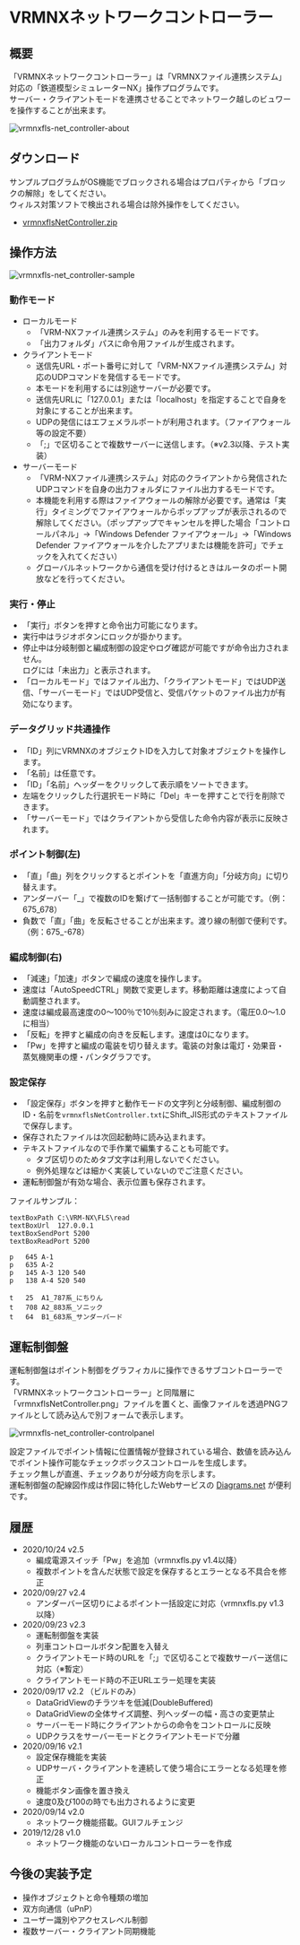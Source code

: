 # VRMNXネットワークコントローラー

## 概要
「VRMNXネットワークコントローラー」は「VRMNXファイル連携システム」対応の「鉄道模型シミュレーターNX」操作プログラムです。  
サーバー・クライアントモードを連携させることでネットワーク越しのビュワーを操作することが出来ます。  

![vrmnxfls-net_controller-about](https://user-images.githubusercontent.com/66538961/107125012-7d5fd300-68ea-11eb-88ab-108202b87697.png)

## ダウンロード
サンプルプログラムがOS機能でブロックされる場合はプロパティから「ブロックの解除」をしてください。  
ウィルス対策ソフトで検出される場合は除外操作をしてください。

- [vrmnxflsNetController.zip](https://github.com/CaldiaNX/vrmnxfls/files/5937275/vrmnxflsNetController.zip)

## 操作方法
![vrmnxfls-net_controller-sample](https://user-images.githubusercontent.com/66538961/107125077-08d96400-68eb-11eb-8efd-3f96e305944f.png)

### 動作モード
- ローカルモード
    - 「VRM-NXファイル連携システム」のみを利用するモードです。
    - 「出力フォルダ」パスに命令用ファイルが生成されます。
- クライアントモード
    - 送信先URL・ポート番号に対して「VRM-NXファイル連携システム」対応のUDPコマンドを発信するモードです。
    - 本モードを利用するには別途サーバーが必要です。
    - 送信先URLに「127.0.0.1」または「localhost」を指定することで自身を対象にすることが出来ます。
    - UDPの発信にはエフェメラルポートが利用されます。（ファイアウォール等の設定不要）
    - 「;」で区切ることで複数サーバーに送信します。（※v2.3以降、テスト実装）
- サーバーモード
    - 「VRM-NXファイル連携システム」対応のクライアントから発信されたUDPコマンドを自身の出力フォルダにファイル出力するモードです。
    - 本機能を利用する際はファイアウォールの解除が必要です。通常は「実行」タイミングでファイアウォールからポップアップが表示されるので解除してください。（ポップアップでキャンセルを押した場合「コントロールパネル」→「Windows Defender ファイアウォール」→「Windows Defender ファイアウォールを介したアプリまたは機能を許可」でチェックを入れてください）
    - グローバルネットワークから通信を受け付けるときはルータのポート開放などを行ってください。

### 実行・停止
- 「実行」ボタンを押すと命令出力可能になります。
- 実行中はラジオボタンにロックが掛かります。
- 停止中は分岐制御と編成制御の設定やログ確認が可能ですが命令出力されません。  
  ログには「未出力」と表示されます。
- 「ローカルモード」ではファイル出力、「クライアントモード」ではUDP送信、「サーバーモード」ではUDP受信と、受信パケットのファイル出力が有効になります。

### データグリッド共通操作
- 「ID」列にVRMNXのオブジェクトIDを入力して対象オブジェクトを操作します。  
- 「名前」は任意です。
- 「ID」「名前」ヘッダーをクリックして表示順をソートできます。
- 左端をクリックした行選択モード時に「Del」キーを押すことで行を削除できます。
- 「サーバーモード」ではクライアントから受信した命令内容が表示に反映されます。

### ポイント制御(左)
- 「直」「曲」列をクリックするとポイントを「直進方向」「分岐方向」に切り替えます。
- アンダーバー「_」で複数のIDを繋げて一括制御することが可能です。（例：675_678）
- 負数で「直」「曲」を反転させることが出来ます。渡り線の制御で便利です。（例：675_-678）

### 編成制御(右)
- 「減速」「加速」ボタンで編成の速度を操作します。
- 速度は「AutoSpeedCTRL」関数で変更します。移動距離は速度によって自動調整されます。
- 速度は編成最高速度の0～100％で10％刻みに設定されます。（電圧0.0～1.0に相当）
- 「反転」を押すと編成の向きを反転します。速度は0になります。
- 「Pw」を押すと編成の電装を切り替えます。電装の対象は電灯・効果音・蒸気機関車の煙・パンタグラフです。

### 設定保存
- 「設定保存」ボタンを押すと動作モードの文字列と分岐制御、編成制御のID・名前を`vrmnxflsNetController.txt`にShift_JIS形式のテキストファイルで保存します。
- 保存されたファイルは次回起動時に読み込まれます。
- テキストファイルなので手作業で編集することも可能です。
  - タブ区切りのためタブ文字は利用しないでください。
  - 例外処理などは細かく実装していないのでご注意ください。
- 運転制御盤が有効な場合、表示位置も保存されます。

ファイルサンプル：
```
textBoxPath	C:\VRM-NX\FLS\read
textBoxUrl	127.0.0.1
textBoxSendPort	5200
textBoxReadPort	5200

p	645	A-1
p	635	A-2
p	145	A-3	120	540
p	138	A-4	520	540

t	25	A1_787系_にちりん
t	708	A2_883系_ソニック
t	64	B1_683系_サンダーバード
```

## 運転制御盤
運転制御盤はポイント制御をグラフィカルに操作できるサブコントローラーです。  
「VRMNXネットワークコントローラー」と同階層に「vrmnxflsNetController.png」ファイルを置くと、画像ファイルを透過PNGファイルとして読み込んで別フォームで表示します。

![vrmnxfls-net_controller-controlpanel](https://user-images.githubusercontent.com/66538961/107125172-987f1280-68eb-11eb-8fee-d1a87f6f2f68.png)

設定ファイルでポイント情報に位置情報が登録されている場合、数値を読み込んでポイント操作可能なチェックボックスコントロールを生成します。  
チェック無しが直進、チェックありが分岐方向を示します。  
運転制御盤の配線図作成は作図に特化したWebサービスの [Diagrams.net](https://app.diagrams.net/ "diagrams.net") が便利です。  

## 履歴
- 2020/10/24 v2.5
    - 編成電源スイッチ「Pw」を追加（vrmnxfls.py v1.4以降）
    - 複数ポイントを含んだ状態で設定を保存するとエラーとなる不具合を修正
- 2020/09/27 v2.4
    - アンダーバー区切りによるポイント一括設定に対応（vrmnxfls.py v1.3以降）
- 2020/09/23 v2.3
    - 運転制御盤を実装
    - 列車コントロールボタン配置を入替え
    - クライアントモード時のURLを「;」で区切ることで複数サーバー送信に対応（※暫定）
    - クライアントモード時の不正URLエラー処理を実装
- 2020/09/17 v2.2 （ビルドのみ）
    - DataGridViewのチラツキを低減(DoubleBuffered)
    - DataGridViewの全体サイズ調整、列ヘッダーの幅・高さの変更禁止
    - サーバーモード時にクライアントからの命令をコントロールに反映
    - UDPクラスをサーバーモードとクライアントモードで分離
- 2020/09/16 v2.1
    - 設定保存機能を実装
    - UDPサーバ・クライアントを連続して使う場合にエラーとなる処理を修正
    - 機能ボタン画像を置き換え
    - 速度0及び100の時でも出力されるように変更
- 2020/09/14 v2.0
  - ネットワーク機能搭載。GUIフルチェンジ
- 2019/12/28 v1.0
  - ネットワーク機能のないローカルコントローラーを作成

## 今後の実装予定
- 操作オブジェクトと命令種類の増加
- 双方向通信（uPnP）
- ユーザー識別やアクセスレベル制御
- 複数サーバー・クライアント同期機能
